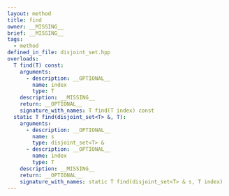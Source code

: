```yaml
---
layout: method
title: find
owner: __MISSING__
brief: __MISSING__
tags:
  - method
defined_in_file: disjoint_set.hpp
overloads:
  T find(T) const:
    arguments:
      - description: __OPTIONAL__
        name: index
        type: T
    description: __MISSING__
    return: __OPTIONAL__
    signature_with_names: T find(T index) const
  static T find(disjoint_set<T> &, T):
    arguments:
      - description: __OPTIONAL__
        name: s
        type: disjoint_set<T> &
      - description: __OPTIONAL__
        name: index
        type: T
    description: __MISSING__
    return: __OPTIONAL__
    signature_with_names: static T find(disjoint_set<T> & s, T index)
---
```

